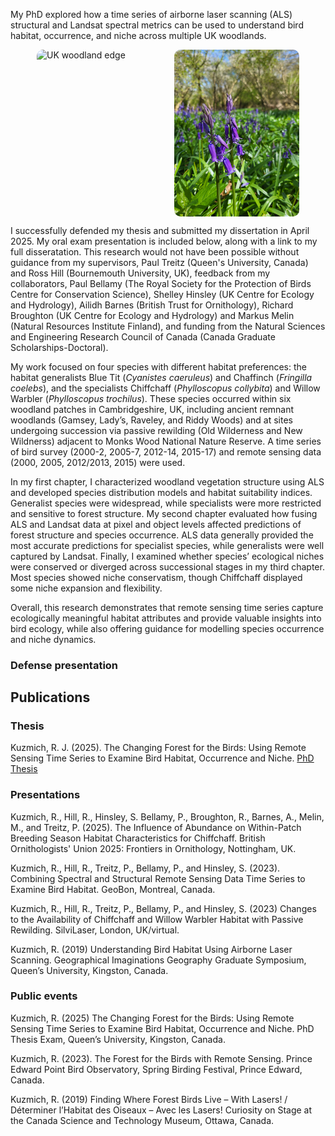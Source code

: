 My PhD explored how a time series of airborne laser scanning (ALS) structural and Landsat spectral metrics can be used to understand bird habitat, occurrence, and niche across multiple UK woodlands. 

<div style="display:flex; justify-content:center; gap:20px;">
  <img src="/assets/images/UKedge.jpg" alt="UK woodland edge" 
       style="width:200px; border-radius:10px;">
  <img src="/assets/images/UKinterior.jpg" alt="UK woodland interior" 
       style="width:200px; border-radius:10px;">
</div>

I successfully defended my thesis and submitted my dissertation in April 2025. My oral exam presentation is included below, along with a link to my full disseratation. This research would not have been possible without guidance from my supervisors, Paul Treitz (Queen's University, Canada) and Ross Hill (Bournemouth University, UK), feedback from my collaborators, Paul Bellamy (The Royal Society for the Protection of Birds Centre for Conservation Science), Shelley Hinsley (UK Centre for Ecology and Hydrology), Ailidh Barnes (British Trust for Ornithology), Richard Broughton (UK Centre for Ecology and Hydrology) and Markus Melin (Natural Resources Institute Finland), and funding from the Natural Sciences and Engineering Research Council of Canada (Canada Graduate Scholarships-Doctoral).

My work focused on four species with different habitat preferences: the habitat generalists Blue Tit (*Cyanistes caeruleus*) and Chaffinch (*Fringilla coelebs*), and the specialists Chiffchaff (*Phylloscopus collybita*) and Willow Warbler (*Phylloscopus trochilus*). These species occurred within six woodland patches in Cambridgeshire, UK, including ancient remnant woodlands (Gamsey, Lady’s, Raveley, and Riddy Woods) and at sites undergoing succession via passive rewilding (Old Wilderness and New Wildnerss) adjacent to Monks Wood National Nature Reserve. A time series of bird survey (2000-2, 2005-7, 2012-14, 2015-17) and remote sensing data (2000, 2005, 2012/2013, 2015) were used.

In my first chapter, I characterized woodland vegetation structure using ALS and developed species distribution models and habitat suitability indices. Generalist species were widespread, while specialists were more restricted and sensitive to forest structure. My second chapter  evaluated how fusing ALS and Landsat data at pixel and object levels affected predictions of forest structure and species occurrence. ALS data generally provided the most accurate predictions for specialist species, while generalists were well captured by Landsat. Finally, I examined whether species’ ecological niches were conserved or diverged across successional stages in my third chapter. Most species showed niche conservatism, though Chiffchaff displayed some niche expansion and flexibility.

Overall, this research demonstrates that remote sensing time series capture ecologically meaningful habitat attributes and provide valuable insights into bird ecology, while also offering guidance for modelling species occurrence and niche dynamics.

### Defense presentation

<object data="/assets/files/PhDdefense.pdf" width="500" height="500" type='application/pdf'></object>


## Publications

### Thesis

Kuzmich, R. J. (2025). The Changing Forest for the Birds: Using Remote Sensing Time Series to Examine Bird Habitat, Occurrence and Niche. [PhD Thesis](https://hdl.handle.net/1974/34528)

### Presentations

Kuzmich, R., Hill, R., Hinsley, S. Bellamy, P., Broughton, R., Barnes, A., Melin, M., and Treitz, P. (2025). The Influence of Abundance on Within-Patch Breeding Season Habitat Characteristics for Chiffchaff. British Ornithologists' Union 2025: Frontiers in Ornithology, Nottingham, UK.

Kuzmich, R., Hill, R., Treitz, P., Bellamy, P., and Hinsley, S. (2023). Combining Spectral and Structural Remote Sensing Data Time Series to Examine Bird Habitat. GeoBon, Montreal, Canada.

Kuzmich, R., Hill, R., Treitz, P., Bellamy, P., and Hinsley, S. (2023) Changes to the Availability of Chiffchaff and Willow Warbler Habitat with Passive Rewilding. SilviLaser, London, UK/virtual.

Kuzmich, R. (2019) Understanding Bird Habitat Using Airborne Laser Scanning. Geographical Imaginations Geography Graduate Symposium, Queen’s University, Kingston, Canada.

### Public events

Kuzmich, R. (2025) The Changing Forest for the Birds: Using Remote Sensing Time Series to Examine Bird Habitat, Occurrence and Niche. PhD Thesis Exam, Queen’s University, Kingston, Canada.

Kuzmich, R. (2023). The Forest for the Birds with Remote Sensing. Prince Edward Point Bird Observatory, Spring Birding Festival, Prince Edward, Canada.

Kuzmich, R. (2019) Finding Where Forest Birds Live – With Lasers! / Déterminer l’Habitat des Oiseaux – Avec les Lasers! Curiosity on Stage at the Canada Science and Technology Museum, Ottawa, Canada.
